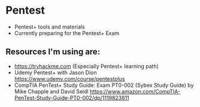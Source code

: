 
# Pentest
 - Pentest+ tools and materials
 - Currently preparing for the Pentest+ Exam

 ## Resources I'm using are:
 - https://tryhackme.com (Especially Pentest+ learning path)
 - Udemy Pentest+ with Jason Dion https://www.udemy.com/course/pentestplus
 - CompTIA PenTest+ Study Guide: Exam PT0-002 (Sybex Study Guide) by Mike Chapple and David Seidl https://www.amazon.com/CompTIA-PenTest-Study-Guide-PT0-002/dp/1119823811 
